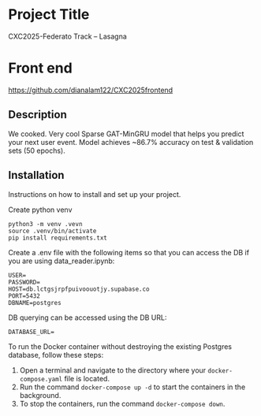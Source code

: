 # Project Title
CXC2025-Federato Track – Lasagna

# Front end
https://github.com/dianalam122/CXC2025frontend

## Description
We cooked. Very cool Sparse GAT-MinGRU model that helps you predict your next user event. Model achieves ~86.7% accuracy on test & validation sets (50 epochs).

## Installation
Instructions on how to install and set up your project.

Create python venv

```
python3 -m venv .vevn
source .venv/bin/activate
pip install requirements.txt
```

Create a .env file with the following items so that you can access the DB if you are using data_reader.ipynb:
```
USER=
PASSWORD=
HOST=db.lctgsjrpfpuivoouotjy.supabase.co
PORT=5432
DBNAME=postgres
```

DB querying can be accessed using the DB URL:
```
DATABASE_URL=
```

To run the Docker container without destroying the existing Postgres database, follow these steps:
1. Open a terminal and navigate to the directory where your `docker-compose.yaml` file is located.
2. Run the command `docker-compose up -d` to start the containers in the background.
3. To stop the containers, run the command `docker-compose down`.
